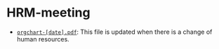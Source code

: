 # HRM-meeting

- [`orgchart-[date].pdf`](https://github.com/pipetcpt/HRM-meeting/blob/master/orgchart-20190327.pdf): This file is updated when there is a change of human resources.
